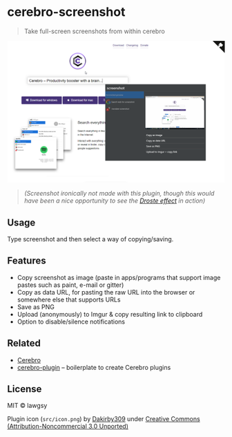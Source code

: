# сerebro-screenshot

> Take full-screen screenshots from within cerebro

![](screenshot.png)
>_(Screenshot ironically not made with this plugin, though this would have been a nice opportunity to see the [Droste effect](https://en.wikipedia.org/wiki/Droste_effect) in action)_

## Usage
Type screenshot and then select a way of copying/saving.

## Features

* Copy screenshot as image (paste in apps/programs that support image pastes such as paint, e-mail or gitter)
* Copy as data URL, for pasting the raw URL into the browser or somewhere else that supports URLs
* Save as PNG
* Upload (anonymously) to Imgur & copy resulting link to clipboard
* Option to disable/silence notifications

## Related

* [Cerebro](http://github.com/KELiON/cerebro)
* [cerebro-plugin](http://github.com/KELiON/cerebro-plugin) – boilerplate to create Cerebro plugins

## License

MIT © lawgsy

Plugin icon (`src/icon.png`) by [Dakirby309](https://dakirby309.deviantart.com/) under [Creative Commons (Attribution-Noncommercial 3.0 Unported)](http://creativecommons.org/licenses/by-nc/3.0/)
